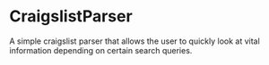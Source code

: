 CraigslistParser
================

A simple craigslist parser that allows the user to quickly look at vital information depending on certain search queries.
